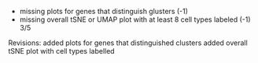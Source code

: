 - missing plots for genes that distinguish glusters (-1) 
- missing overall tSNE or UMAP plot with at least 8 cell types labeled (-1) 
3/5

Revisions:
added plots for genes that distinguished clusters
added overall tSNE plot with cell types labelled
 
